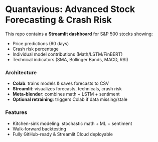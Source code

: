 # Quantavious: Advanced Stock Forecasting & Crash Risk

This repo contains a **Streamlit dashboard** for S&P 500 stocks showing:

- Price predictions (60 days)
- Crash risk percentage
- Individual model contributions (Math/LSTM/FinBERT)
- Technical indicators (SMA, Bollinger Bands, MACD, RSI)

### Architecture
- **Colab**: trains models & saves forecasts to CSV
- **Streamlit**: visualizes forecasts, technicals, crash risk
- **Meta-blender**: combines math + LSTM + sentiment
- **Optional retraining**: triggers Colab if data missing/stale

### Features
- Kitchen-sink modeling: stochastic math + ML + sentiment
- Walk-forward backtesting
- Fully GitHub-ready & Streamlit Cloud deployable
